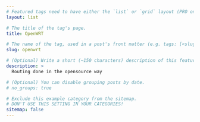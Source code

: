 ```yaml
---
# Featured tags need to have either the `list` or `grid` layout (PRO only).
layout: list

# The title of the tag's page.
title: OpenWRT

# The name of the tag, used in a post's front matter (e.g. tags: [<slug>]).
slug: openwrt

# (Optional) Write a short (~150 characters) description of this featured tag.
description: >
  Routing done in the opensource way

# (Optional) You can disable grouping posts by date.
# no_groups: true

# Exclude this example category from the sitemap.
# DON'T USE THIS SETTING IN YOUR CATEGORIES!
sitemap: false
---
```

